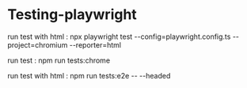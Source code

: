 # Testing-playwright

run test with html : npx playwright test --config=playwright.config.ts --project=chromium --reporter=html

run test : npm run tests:chrome

run test with html : npm run tests:e2e -- --headed
